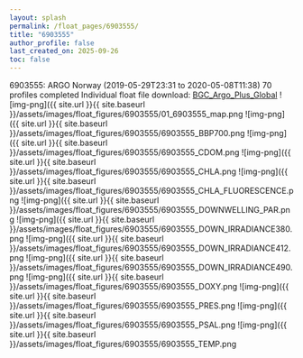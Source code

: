 ```yaml
---
layout: splash
permalink: /float_pages/6903555/
title: "6903555"
author_profile: false
last_created_on: 2025-09-26
toc: false
---
```

 
6903555: ARGO Norway (2019-05-29T23:31 to 2020-05-08T11:38)
70 profiles completed
Individual float file download: [BGC_Argo_Plus_Global](https://ftp.soest.hawaii.edu/bgc_argo_plus/Individual_Floats/outliers_removed/6903555_Sprof_processed.nc)
![img-png]({{ site.url }}{{ site.baseurl }}/assets/images/float_figures/6903555/01_6903555_map.png
![img-png]({{ site.url }}{{ site.baseurl }}/assets/images/float_figures/6903555/6903555_BBP700.png
![img-png]({{ site.url }}{{ site.baseurl }}/assets/images/float_figures/6903555/6903555_CDOM.png
![img-png]({{ site.url }}{{ site.baseurl }}/assets/images/float_figures/6903555/6903555_CHLA.png
![img-png]({{ site.url }}{{ site.baseurl }}/assets/images/float_figures/6903555/6903555_CHLA_FLUORESCENCE.png
![img-png]({{ site.url }}{{ site.baseurl }}/assets/images/float_figures/6903555/6903555_DOWNWELLING_PAR.png
![img-png]({{ site.url }}{{ site.baseurl }}/assets/images/float_figures/6903555/6903555_DOWN_IRRADIANCE380.png
![img-png]({{ site.url }}{{ site.baseurl }}/assets/images/float_figures/6903555/6903555_DOWN_IRRADIANCE412.png
![img-png]({{ site.url }}{{ site.baseurl }}/assets/images/float_figures/6903555/6903555_DOWN_IRRADIANCE490.png
![img-png]({{ site.url }}{{ site.baseurl }}/assets/images/float_figures/6903555/6903555_DOXY.png
![img-png]({{ site.url }}{{ site.baseurl }}/assets/images/float_figures/6903555/6903555_PRES.png
![img-png]({{ site.url }}{{ site.baseurl }}/assets/images/float_figures/6903555/6903555_PSAL.png
![img-png]({{ site.url }}{{ site.baseurl }}/assets/images/float_figures/6903555/6903555_TEMP.png
